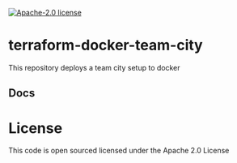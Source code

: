 [![Apache-2.0 license](http://img.shields.io/badge/license-Apache-brightgreen.svg)](http://www.apache.org/licenses/LICENSE-2.0.html)

terraform-docker-team-city
==========================

This repository deploys a team city setup to docker

## Docs
<!-- BEGINNING OF PRE-COMMIT-TERRAFORM DOCS HOOK -->

<!-- END OF PRE-COMMIT-TERRAFORM DOCS HOOK -->

License
=======
This code is open sourced licensed under the Apache 2.0 License
